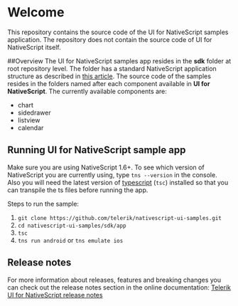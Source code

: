 # Welcome
This repository contains the source code of the UI for NativeScript samples application. The repository does not contain the source code of UI for NativeScript itself.

##Overview
The UI for NativeScript samples app resides in the **sdk** folder at root repository level. The folder has a standard NativeScript application structure as described in [this article](http://docs.nativescript.org/getting-started#directory-structure). The source code of the samples resides in the folders named after each component available in **UI for NativeScript**. The currently available components are:

- chart
- sidedrawer
- listview
- calendar

## Running **UI for NativeScript** sample app
Make sure you are using NativeScript 1.6+. To see which version of NativeScript you are currently using, type `tns --version` in the console. Also you will need the latest version of [typescript](http://www.typescriptlang.org/Tutorial) (`tsc`) installed so that you can transpile the ts files before running the app.

Steps to run the sample:

1. `git clone https://github.com/telerik/nativescript-ui-samples.git`
2. `cd nativescript-ui-samples/sdk/app`
3. `tsc`
4. `tns run android` or `tns emulate ios`


## Release notes
For more information about releases, features and breaking changes you can check out the release notes section in the online documentation:
[Telerik UI for NativeScript release notes](http://docs.telerik.com/devtools/nativescript-ui/release-notes)
